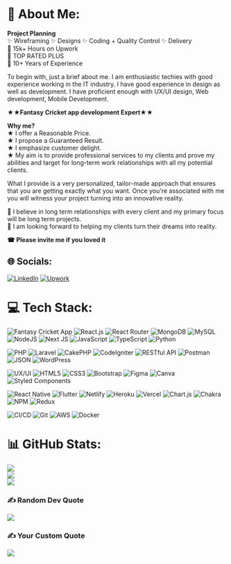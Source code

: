 # 💫 About Me:
**Project Planning** <br> ✨ Wireframing ✨ Designs ✨ Coding + Quality Control ✨ Delivery<br>
🔖 15k+ Hours on Upwork<br>
🔖 TOP RATED PLUS<br>
🔖 10+ Years of Experience<br>

To begin with, just a brief about me. I am enthusiastic techies with good experience working in the IT industry. I have good experience in design as well as development. I have proficient enough with UX/UI design, Web development, Mobile Development.<br>

★★**Fantasy Cricket app development Expert**★★<br>

**Why me?** <br>
★ I offer a Reasonable Price.<br>
★ I propose a Guaranteed Result.<br>
★ I emphasize customer delight.<br>
★ My aim is to provide professional services to my clients and prove my abilities and target for long-term work relationships with all my potential clients.<br>

What I provide is a very personalized, tailor-made approach that ensures that you are getting exactly what you want. Once you're associated with me you will witness your project turning into an innovative reality.<br>

🤝 I believe in long term relationships with every client and my primary focus will be long term projects. <br>
🤝 I am looking forward to helping my clients turn their dreams into reality.<br>

**☎ Please invite me if you loved it**

## 🌐 Socials:
[![LinkedIn](https://img.shields.io/badge/LinkedIn-%230077B5.svg?logo=linkedin&logoColor=white)](https://www.linkedin.com/in/manish-globalitapp/) [![Upwork](https://img.shields.io/badge/Upwork-12100E?logo=upwork&logoColor=white)](https://www.upwork.com/freelancers/manishsharma6) 

# 💻 Tech Stack:
![Fantasy Cricket App](https://img.shields.io/badge/Fantasy_Cricket_App-%23YourColor?style=for-the-badge)
![React.js](https://img.shields.io/badge/React.js-%2361DAFB?style=for-the-badge&logo=react&logoColor=white)
![React Router](https://img.shields.io/badge/React_Router-CA4245?style=for-the-badge&logo=react-router&logoColor=white) 
![MongoDB](https://img.shields.io/badge/MongoDB-%234ea94b.svg?style=for-the-badge&logo=mongodb&logoColor=white) 
![MySQL](https://img.shields.io/badge/MySQL-%2300758F?style=for-the-badge&logo=mysql&logoColor=white)
![NodeJS](https://img.shields.io/badge/node.js-6DA55F?style=for-the-badge&logo=node.js&logoColor=white) 
![Next JS](https://img.shields.io/badge/Next-black?style=for-the-badge&logo=next.js&logoColor=white) 
![JavaScript](https://img.shields.io/badge/javascript-%23323330.svg?style=for-the-badge&logo=javascript&logoColor=%23F7DF1E) 
![TypeScript](https://img.shields.io/badge/typescript-%23007ACC.svg?style=for-the-badge&logo=typescript&logoColor=white) 
![Python](https://img.shields.io/badge/Python-%233776AB?style=for-the-badge&logo=python&logoColor=white)

![PHP](https://img.shields.io/badge/PHP-%777BB4?style=for-the-badge&logo=php&logoColor=white)
![Laravel](https://img.shields.io/badge/Laravel-FF2D20?style=for-the-badge&logo=laravel&logoColor=white)
![CakePHP](https://img.shields.io/badge/CakePHP-%237D5A5A?style=for-the-badge&logo=cakephp&logoColor=white)
![CodeIgniter](https://img.shields.io/badge/CodeIgniter-%23EF4223?style=for-the-badge&logo=codeigniter&logoColor=white)
![RESTful API](https://img.shields.io/badge/RESTful_API-%23000000?style=for-the-badge&logo=rest&logoColor=white)
![Postman](https://img.shields.io/badge/Postman-%23FF6C37?style=for-the-badge&logo=postman&logoColor=white)
![JSON](https://img.shields.io/badge/JSON-%23000000?style=for-the-badge&logo=json&logoColor=white)
![WordPress](https://img.shields.io/badge/WordPress-%2321759B?style=for-the-badge&logo=wordpress&logoColor=white)

![UX/UI](https://img.shields.io/badge/UX/UI-%23444444?style=for-the-badge)
![HTML5](https://img.shields.io/badge/html5-%23E34F26.svg?style=for-the-badge&logo=html5&logoColor=white) 
![CSS3](https://img.shields.io/badge/css3-%231572B6.svg?style=for-the-badge&logo=css3&logoColor=white) 
![Bootstrap](https://img.shields.io/badge/bootstrap-%23563D7C.svg?style=for-the-badge&logo=bootstrap&logoColor=white) 
![Figma](https://img.shields.io/badge/figma-%23F24E1E.svg?style=for-the-badge&logo=figma&logoColor=white) 
![Canva](https://img.shields.io/badge/Canva-%2300C4CC.svg?style=for-the-badge&logo=Canva&logoColor=white)
![Styled Components](https://img.shields.io/badge/styled--components-DB7093?style=for-the-badge&logo=styled-components&logoColor=white) 

![React Native](https://img.shields.io/badge/React_Native-%2361DAFB?style=for-the-badge&logo=react&logoColor=white)
![Flutter](https://img.shields.io/badge/Flutter-%2302569B?style=for-the-badge&logo=flutter&logoColor=white)
![Netlify](https://img.shields.io/badge/netlify-%23000000.svg?style=for-the-badge&logo=netlify&logoColor=#00C7B7) 
![Heroku](https://img.shields.io/badge/heroku-%23430098.svg?style=for-the-badge&logo=heroku&logoColor=white) 
![Vercel](https://img.shields.io/badge/vercel-%23000000.svg?style=for-the-badge&logo=vercel&logoColor=white) 
![Chart.js](https://img.shields.io/badge/chart.js-F5788D.svg?style=for-the-badge&logo=chart.js&logoColor=white) 
![Chakra](https://img.shields.io/badge/chakra-%234ED1C5.svg?style=for-the-badge&logo=chakraui&logoColor=white) 
![NPM](https://img.shields.io/badge/NPM-%23000000.svg?style=for-the-badge&logo=npm&logoColor=white) 
![Redux](https://img.shields.io/badge/redux-%23593d88.svg?style=for-the-badge&logo=redux&logoColor=white) 

![CI/CD](https://img.shields.io/badge/CI%2FCD-%2343853D?style=for-the-badge&logo=jenkins&logoColor=white)
![Git](https://img.shields.io/badge/Git-%23F05032?style=for-the-badge&logo=git&logoColor=white)
![AWS](https://img.shields.io/badge/AWS-%23232F3E?style=for-the-badge&logo=amazon-aws&logoColor=white)
![Docker](https://img.shields.io/badge/Docker-%232496ED?style=for-the-badge&logo=docker&logoColor=white)


# 📊 GitHub Stats:
![](https://github-readme-stats.vercel.app/api?username=manish14031987&theme=dark&hide_border=false&include_all_commits=true&count_private=true)<br/>
![](https://github-readme-streak-stats.herokuapp.com/?user=manish14031987&theme=dark&hide_border=false)<br/>
![](https://github-readme-stats.vercel.app/api/top-langs/?username=manish14031987&theme=dark&hide_border=false&include_all_commits=true&count_private=true&layout=compact)


### ✍️ Random Dev Quote
![](https://quotes-github-readme.vercel.app/api?type=horizontal&theme=radical)

### ✍️ Your Custom Quote
![](https://quotes-github-readme.vercel.app/api?type=horizontal&theme=radical&layout=default&animation=default&vAlign=center&font=default&lang=default&lineHeight=1.5&borderRadius=5&opacity=0.5&seed=12345&text=One%20of%20the%20most%20professional%20people%20I%20have%20ever%20seen)


